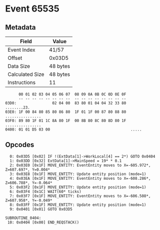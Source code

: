 # Event 65535

## Metadata

| Field           | Value    |
|-----------------|----------|
| Event Index     | 41/57    |
| Offset          | 0x03D5   |
| Data Size       | 48 bytes |
| Calculated Size | 48 bytes |
| Instructions    | 11       |

```
      00 01 02 03 04 05 06 07  08 09 0A 0B 0C 0D 0E 0F
      -- -- -- -- -- -- -- --  -- -- -- -- -- -- -- --
03D0:                02 04 00  83 80 01 04 04 32 33 80       ........23.
03E0: 1F 00 84 80 85 80 86 80  1F 01 1F 00 87 80 88 80  ................
03F0: 89 80 1F 01 1C 8A 80 1F  00 8B 80 8C 80 8D 80 1F  ................
0400: 01 01 D5 03 00                                    .....           
```

## Opcodes

```
  0: 0x03D5 [0x02] IF !(ExtData[1]->WorkLocal[4] == 2*) GOTO 0x0404
  1: 0x03DD [0x32] ExtData[1]->MainSpeed = 19* * 0.1
  2: 0x03E0 [0x1F] MOVE_ENTITY: EventEntity moves to X=-605.972*, Z=607.697*, Y=0.004*
  3: 0x03E8 [0x1F] MOVE_ENTITY: Update entity position (mode=1)
  4: 0x03EA [0x1F] MOVE_ENTITY: EventEntity moves to X=-608.286*, Z=606.788*, Y=-0.064*
  5: 0x03F2 [0x1F] MOVE_ENTITY: Update entity position (mode=1)
  6: 0x03F4 [0x1C] WAIT(60* ticks)
  7: 0x03F7 [0x1F] MOVE_ENTITY: EventEntity moves to X=-606.508*, Z=607.958*, Y=-0.049*
  8: 0x03FF [0x1F] MOVE_ENTITY: Update entity position (mode=1)
  9: 0x0401 [0x01] GOTO 0x03D5

SUBROUTINE_0404:
 10: 0x0404 [0x00] END_REQSTACK()
```
